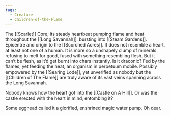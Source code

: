 ```yaml
---
tags:
  - Creature
  - Children-of-the-Flame
---
```

The  [[Scarlet]] Core; its steady heartbeat pumping flame and heat throughout the [[Long Savannah]], bursting into [[Steam Gardens]]. Epicentre and origin to the [[Scorched Acres]]. 
It does not resemble a heart, at least not one of a human. It is more so a unshapely clump of minerals refusing to melt for good, fused with something resembling flesh. But it can’t be flesh, as it’d get burnt into chars instantly. 
Is it draconic?
Fed by the flames, yet feeding the heat, an organism in perpetuum mobile. Possibly empowered by the [[Searing Lode]], yet unverified as nobody but the [[Children of The Flame]] are truly aware of its vast veins spanning across the Long Savannah.  

Nobody knows how the heart got into the [[Castle on A Hill]]. Or was the castle erected with the heart in mind, entombing it?

Some egghead called it a glorified, enshrined magic water pump. Oh dear. 